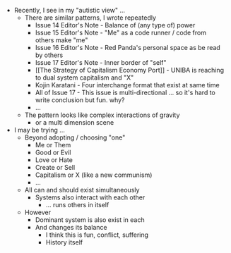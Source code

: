 - Recently, I see in my "autistic view" ...
	- There are similar patterns, I wrote repeatedly
		- Issue 14 Editor's Note - Balance of (any type of) power
		- Issue 15 Editor's Note - "Me" as a code runner / code from others make "me"
		- Issue 16 Editor's Note - Red Panda's personal space as be read by others
		- Issue 17 Editor's Note - Inner border of "self"
		- [[The Strategy of Capitalism Economy Port]] - UNIBA is reaching to dual system capitalism and "X"
		- Kojin Karatani - Four interchange format that exist at same time
		- All of Issue 17 - This issue is multi-directional ... so it's hard to write conclusion but fun. why?
		- ...
	- The pattern looks like complex interactions of gravity
		- or a multi dimension scene
- I may be trying ...
	- Beyond adopting / choosing "one"
		- Me or Them
		- Good or Evil
		- Love or Hate
		- Create or Sell
		- Capitalism or X (like a new communism)
		- ...
	- All can and should exist simultaneously
		- Systems also interact with each other
			- ... runs others in itself
	- However
		- Dominant system is also exist in each
		- And changes its balance
			- I think this is fun, conflict, suffering
			- History itself